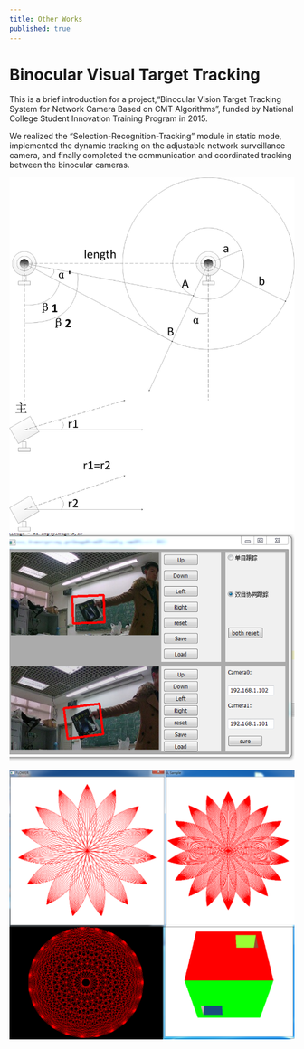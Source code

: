 ```yaml
---
title: Other Works
published: true
---
```

# [](#header-1)Binocular Visual Target Tracking

This is a brief introduction for a project,“Binocular Vision Target Tracking System for Network Camera Based on CMT Algorithms”, funded by National College Student Innovation Training Program in 2015. 

We realized the “Selection-Recognition-Tracking” module in static mode, implemented the dynamic tracking on the adjustable network surveillance camera, and finally completed the communication and coordinated tracking between the binocular cameras. 

![](https://github.com/MaDongao/DongaoMa-portfolio/blob/master/assets/camera.jpg?raw=true)
![](https://github.com/MaDongao/DongaoMa-portfolio/blob/master/assets/gccx.png?raw=true)


![](https://github.com/MaDongao/DongaoMa-portfolio/blob/master/assets/graphics.PNG?raw=true)



